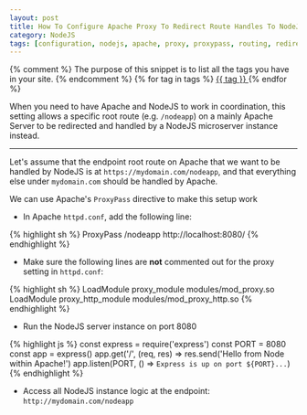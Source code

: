 ```yaml
---
layout: post
title: How To Configure Apache Proxy To Redirect Route Handles To NodeJS
category: NodeJS
tags: [configuration, nodejs, apache, proxy, proxypass, routing, redirect]
---
```

{% comment %}
The purpose of this snippet is to list all the tags you have in your site.
{% endcomment %}
{% for tag in tags %}
	<a href="#{{ tag | slugify }}"> {{ tag }} </a>
{% endfor %}

When you need to have Apache and NodeJS to work in coordination, this setting allows a specific root route (e.g. `/nodeapp`) on a mainly Apache Server to be redirected and handled by a NodeJS microserver instance instead.

---

Let's assume that the endpoint root route on Apache that we want to be handled by NodeJS is at `https://mydomain.com/nodeapp`, and that everything else under `mydomain.com` should be handled by Apache.

We can use Apache's `ProxyPass` directive to make this setup work

- In Apache `httpd.conf`, add the following line:

{% highlight sh %}
ProxyPass /nodeapp http://localhost:8080/
{% endhighlight %}

- Make sure the following lines are **not** commented out for the proxy setting in `httpd.conf`:

{% highlight sh %}
LoadModule proxy_module modules/mod_proxy.so
LoadModule proxy_http_module modules/mod_proxy_http.so
{% endhighlight %}

- Run the NodeJS server instance on port 8080

{% highlight js %}
const express = require('express')
const PORT = 8080
const app = express()
app.get('/', (req, res) => res.send('Hello from Node within Apache!')
app.listen(PORT, () => `Express is up on port ${PORT}...`)
{% endhighlight %}

- Access all NodeJS instance logic at the endpoint: `http://mydomain.com/nodeapp`
